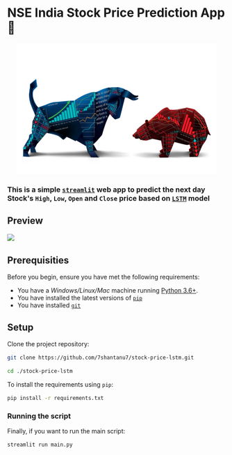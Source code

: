 # NSE India Stock Price Prediction App 🚀

<p align="center">
  <img width="460" height="300" src="data/stock-market.webp"> 
</p>

### This is a simple [`streamlit`](https://streamlit.io/) web app to predict the next day Stock's `High`, `Low`, `Open` and `Close` price based on [`LSTM`](https://en.wikipedia.org/wiki/Long_short-term_memory) model

## Preview
![](data/screen_recording.gif)

## Prerequisities

Before you begin, ensure you have met the following requirements:

* You have a _Windows/Linux/Mac_ machine running [Python 3.6+](https://www.python.org/).
* You have installed the latest versions of [`pip`](https://pip.pypa.io/en/stable/installing/)
* You have installed [`git`](https://git-scm.com/)

## Setup

Clone the project repository:
```bash
git clone https://github.com/7shantanu7/stock-price-lstm.git
```
```bash
cd ./stock-price-lstm
```
To install the requirements using `pip`:
```bash
pip install -r requirements.txt
```
### Running the script

Finally, if you want to run the main script:
```bash
streamlit run main.py
```
